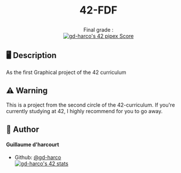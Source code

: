 

# <p align="center">42-FDF</p>

<p align="center">Final grade :<br>
<a href="https://github.com/JaeSeoKim/badge42"><img src="https://badge42.vercel.app/api/v2/cle01db6o00650fmmx6igm6z3/project/2977163" alt="gd-harco's 42 pipex Score" /></a></p>

## 🖥️ Description
As the first Graphical project of the 42 curriculum 
##  ⚠️ Warning 
This is a project from the second circle of the 42-curriculum. If you're currently studying at 42, I highly recommend for you to go away.

## 🙇 Author
#### Guillaume d'harcourt
- Github: [@gd-harco](https://github.com/gd-harco)<br>
<a href="https://github.com/JaeSeoKim/badge42"><img src="https://badge42.vercel.app/api/v2/cle01db6o00650fmmx6igm6z3/stats?cursusId=21&coalitionId=305" alt="gd-harco's 42 stats" /></a>
